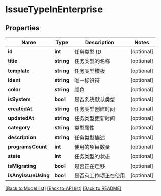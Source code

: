 # IssueTypeInEnterprise

## Properties

Name | Type | Description | Notes
------------ | ------------- | ------------- | -------------
**id** | **int** | 任务类型 ID | [optional] 
**title** | **string** | 任务类型的名称 | [optional] 
**template** | **string** | 任务类型模板 | [optional] 
**ident** | **string** | 唯一标识符 | [optional] 
**color** | **string** | 颜色 | [optional] 
**isSystem** | **bool** | 是否系统默认类型 | [optional] 
**createdAt** | **string** | 任务类型创建时间 | [optional] 
**updatedAt** | **string** | 任务类型更新时间 | [optional] 
**category** | **string** | 类型属性 | [optional] 
**description** | **string** | 任务类型描述 | [optional] 
**programsCount** | **int** | 使用的项目数量 | [optional] 
**state** | **int** | 任务类型的状态 | [optional] 
**isMigrating** | **bool** | 是否正在迁移 | [optional] 
**isAnyissueUsing** | **bool** | 是否有工作项正在使用 | [optional] 

[[Back to Model list]](../../README.md#documentation-for-models) [[Back to API list]](../../README.md#documentation-for-api-endpoints) [[Back to README]](../../README.md)



